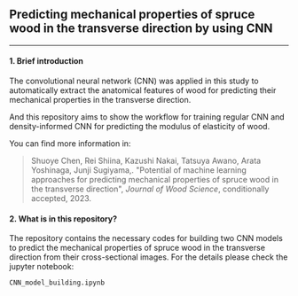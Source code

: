 ## Predicting mechanical properties of spruce wood in the transverse direction by using CNN

---

#### 1. Brief introduction

   The convolutional neural network (CNN) was applied in this study to automatically extract the anatomical features of wood for predicting their mechanical properties in the transverse direction. 

  And this repository aims to show the workflow for training regular CNN and density-informed CNN for predicting the modulus of elasticity of wood.

  You can find more information in:

> Shuoye Chen, Rei Shiina, Kazushi Nakai, Tatsuya Awano, Arata Yoshinaga, Junji Sugiyama,. "Potential of machine learning approaches for predicting mechanical properties of spruce wood in the transverse direction", *Journal of Wood Science*, conditionally accepted, 2023.

#### 2. What is in this repository?

   The repository contains the necessary codes for building two CNN models to predict the mechanical properties of spruce wood in the transverse direction from their cross-sectional images. For the details please check the jupyter notebook:

```
CNN_model_building.ipynb
```
